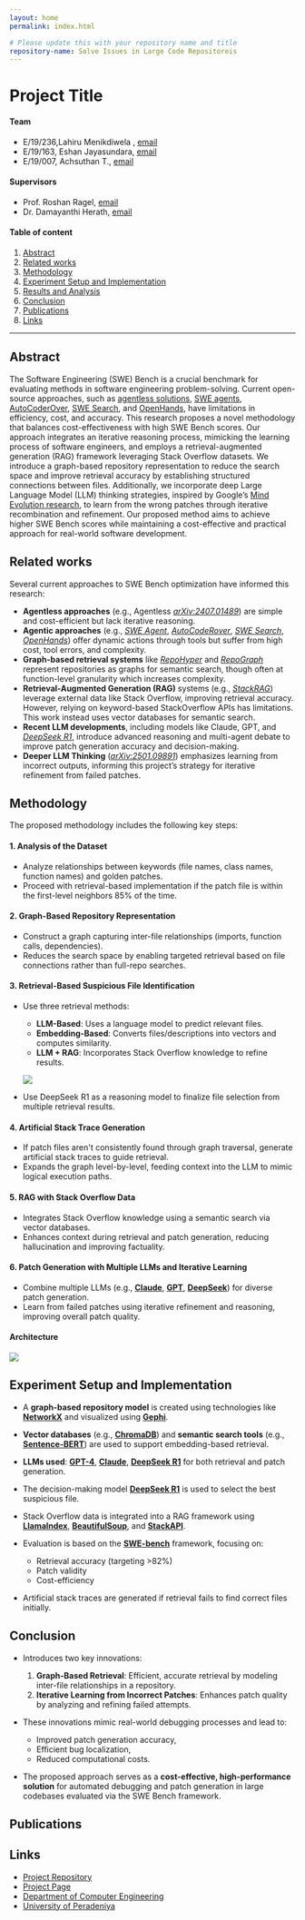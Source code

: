 ```yaml
---
layout: home
permalink: index.html

# Please update this with your repository name and title
repository-name: Solve Issues in Large Code Repositoreis
---
```


[comment]: # "This is the standard layout for the project, but you can clean this and use your own template"

# Project Title

#### Team

- E/19/236,Lahiru Menikdiwela , [email](mailto:e19236@eng.pdn.ac.lk)
- E/19/163, Eshan Jayasundara, [email](mailto:e19163@eng.pdn.ac.lk)
- E/19/007, Achsuthan T., [email](mailto:e19007@eng.pdn.ac.lk)

#### Supervisors

- Prof. Roshan Ragel, [email](mailto:roshanr@eng.pdn.ac.lk)
- Dr. Damayanthi Herath, [email](mailto:damayanthiherath@eng.pdn.ac.lk)

#### Table of content

1. [Abstract](#abstract)
2. [Related works](#related-works)
3. [Methodology](#methodology)
4. [Experiment Setup and Implementation](#experiment-setup-and-implementation)
5. [Results and Analysis](#results-and-analysis)
6. [Conclusion](#conclusion)
7. [Publications](#publications)
8. [Links](#links)

---

<!--
DELETE THIS SAMPLE before publishing to GitHub Pages !!!
This is a sample image, to show how to add images to your page. To learn more options, please refer [this](https://projects.ce.pdn.ac.lk/docs/faq/how-to-add-an-image/)
![Sample Image](./images/sample.png)
-->

## Abstract

The Software Engineering (SWE) Bench is a crucial benchmark for evaluating methods in software engineering problem-solving. Current open-source approaches, such as [agentless solutions](https://arxiv.org/abs/2407.01489), [SWE agents](https://arxiv.org/abs/2405.15793), [AutoCoderOver](https://dl.acm.org/doi/10.1145/3597926.3627613), [SWE Search](https://arxiv.org/abs/2410.20285), and [OpenHands](https://arxiv.org/abs/2407.16741), have limitations in efficiency, cost, and accuracy. This research proposes a novel methodology that balances cost-effectiveness with high SWE Bench scores. Our approach integrates an iterative reasoning process, mimicking the learning process of software engineers, and employs a retrieval-augmented generation (RAG) framework leveraging Stack Overflow datasets. We introduce a graph-based repository representation to reduce the search space and improve retrieval accuracy by establishing structured connections between files. Additionally, we incorporate deep Large Language Model (LLM) thinking strategies, inspired by Google’s [Mind Evolution research](https://arxiv.org/abs/2501.09891), to learn from the wrong patches through iterative recombination and refinement. Our proposed method aims to achieve higher SWE Bench scores while maintaining a cost-effective and practical approach for real-world software development.

## Related works

Several current approaches to SWE Bench optimization have informed this research:

- **Agentless approaches** (e.g., Agentless [_arXiv:2407.01489_](https://arxiv.org/abs/2407.01489)) are simple and cost-efficient but lack iterative reasoning.
- **Agentic approaches** (e.g., [_SWE Agent_](https://arxiv.org/abs/2405.15793), [_AutoCodeRover_](https://dl.acm.org/doi/10.1145/3597926.3627613), [_SWE Search_](https://arxiv.org/abs/2410.20285), [_OpenHands_](https://arxiv.org/abs/2407.16741)) offer dynamic actions through tools but suffer from high cost, tool errors, and complexity.
- **Graph-based retrieval systems** like [_RepoHyper_](https://arxiv.org/abs/2403.06095) and [_RepoGraph_](https://arxiv.org/abs/2410.14684) represent repositories as graphs for semantic search, though often at function-level granularity which increases complexity.
- **Retrieval-Augmented Generation (RAG)** systems (e.g., [_StackRAG_](https://arxiv.org/abs/2406.13840)) leverage external data like Stack Overflow, improving retrieval accuracy. However, relying on keyword-based StackOverflow APIs has limitations. This work instead uses vector databases for semantic search.
- **Recent LLM developments**, including models like Claude, GPT, and [_DeepSeek R1_](https://arxiv.org/abs/2501.12948), introduce advanced reasoning and multi-agent debate to improve patch generation accuracy and decision-making.
- **Deeper LLM Thinking** ([_arXiv:2501.09891_](https://arxiv.org/abs/2501.09891)) emphasizes learning from incorrect outputs, informing this project’s strategy for iterative refinement from failed patches.

## Methodology

The proposed methodology includes the following key steps:

#### 1. **Analysis of the Dataset**

- Analyze relationships between keywords (file names, class names, function names) and golden patches.
- Proceed with retrieval-based implementation if the patch file is within the first-level neighbors 85% of the time.

#### 2. **Graph-Based Repository Representation**

- Construct a graph capturing inter-file relationships (imports, function calls, dependencies).
- Reduces the search space by enabling targeted retrieval based on file connections rather than full-repo searches.

#### 3. **Retrieval-Based Suspicious File Identification**

- Use three retrieval methods:

  - **LLM-Based**: Uses a language model to predict relevant files.
  - **Embedding-Based**: Converts files/descriptions into vectors and computes similarity.
  - **LLM + RAG**: Incorporates Stack Overflow knowledge to refine results.

  <img src='./images/retriver.png'><br/>

- Use DeepSeek R1 as a reasoning model to finalize file selection from multiple retrieval results.

#### 4. **Artificial Stack Trace Generation**

- If patch files aren't consistently found through graph traversal, generate artificial stack traces to guide retrieval.
- Expands the graph level-by-level, feeding context into the LLM to mimic logical execution paths.

#### 5. **RAG with Stack Overflow Data**

- Integrates Stack Overflow knowledge using a semantic search via vector databases.
- Enhances context during retrieval and patch generation, reducing hallucination and improving factuality.

#### 6. **Patch Generation with Multiple LLMs and Iterative Learning**

- Combine multiple LLMs (e.g., [**Claude**](https://www.anthropic.com/index/introducing-claude), [**GPT**](https://openai.com/gpt-4), [**DeepSeek**](https://arxiv.org/abs/2501.12948)) for diverse patch generation.
- Learn from failed patches using iterative refinement and reasoning, improving overall patch quality.

#### Architecture

<img src='./images/architecture_revised.png'><br/>

## Experiment Setup and Implementation

- A **graph-based repository model** is created using technologies like [**NetworkX**](https://networkx.org/) and visualized using [**Gephi**](https://gephi.org/).
- **Vector databases** (e.g., [**ChromaDB**](https://www.trychroma.com/)) and **semantic search tools** (e.g., [**Sentence-BERT**](https://www.sbert.net/)) are used to support embedding-based retrieval.
- **LLMs used**: [**GPT-4**](https://openai.com/gpt-4), [**Claude**](https://www.anthropic.com/index/introducing-claude), [**DeepSeek R1**](https://arxiv.org/abs/2501.12948) for both retrieval and patch generation.
- The decision-making model [**DeepSeek R1**](https://arxiv.org/abs/2501.12948) is used to select the best suspicious file.
- Stack Overflow data is integrated into a RAG framework using [**LlamaIndex**](https://www.llamaindex.ai/), [**BeautifulSoup**](https://www.crummy.com/software/BeautifulSoup/), and [**StackAPI**](https://stackapi.readthedocs.io/en/latest/).
- Evaluation is based on the [**SWE-bench**](https://arxiv.org/abs/2310.06770) framework, focusing on:

  - Retrieval accuracy (targeting >82%)
  - Patch validity
  - Cost-efficiency

- Artificial stack traces are generated if retrieval fails to find correct files initially.

<!--## Results and Analysis-->

## Conclusion

- Introduces two key innovations:

  1. **Graph-Based Retrieval**: Efficient, accurate retrieval by modeling inter-file relationships in a repository.
  2. **Iterative Learning from Incorrect Patches**: Enhances patch quality by analyzing and refining failed attempts.

- These innovations mimic real-world debugging processes and lead to:

  - Improved patch generation accuracy,
  - Efficient bug localization,
  - Reduced computational costs.

- The proposed approach serves as a **cost-effective, high-performance solution** for automated debugging and patch generation in large codebases evaluated via the SWE Bench framework.

## Publications

[//]: # "Note: Uncomment each once you uploaded the files to the repository"

<!-- 1. [Semester 7 report](./) -->
<!-- 2. [Semester 7 slides](./) -->
<!-- 3. [Semester 8 report](./) -->
<!-- 4. [Semester 8 slides](./) -->
<!-- 5. Author 1, Author 2 and Author 3 "Research paper title" (2021). [PDF](./). -->

## Links

[//]: # " NOTE: EDIT THIS LINKS WITH YOUR REPO DETAILS "

- [Project Repository](https://github.com/cepdnaclk/repository-name)
- [Project Page](https://cepdnaclk.github.io/repository-name)
- [Department of Computer Engineering](http://www.ce.pdn.ac.lk/)
- [University of Peradeniya](https://eng.pdn.ac.lk/)

[//]: # "Please refer this to learn more about Markdown syntax"
[//]: # "https://github.com/adam-p/markdown-here/wiki/Markdown-Cheatsheet"

